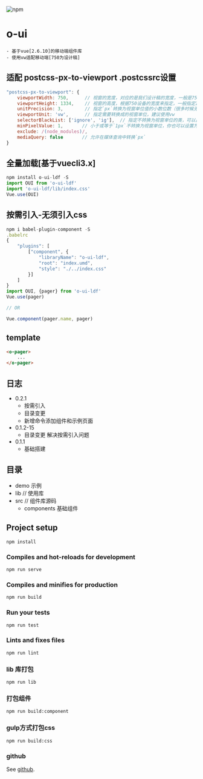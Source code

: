 ![npm](https://img.shields.io/npm/v/o-ui-ldf)
# o-ui
```
- 基于vue[2.6.10]的移动端组件库
- 使用vw适配移动端[750为设计稿]
```


## 适配 postcss-px-to-viewport .postcssrc设置
```js
"postcss-px-to-viewport": {
	viewportWidth: 750,      // 视窗的宽度，对应的是我们设计稿的宽度，一般是750
	viewportHeight: 1334,    // 视窗的高度，根据750设备的宽度来指定，一般指定1334，也可以不配置
	unitPrecision: 3,        // 指定`px`转换为视窗单位值的小数位数（很多时候无法整除）
	viewportUnit: 'vw',      // 指定需要转换成的视窗单位，建议使用vw
	selectorBlackList: ['ignore', 'ig'],  // 指定不转换为视窗单位的类，可以自定义，可以无限添加,建议定义一至两个通用的类名
	minPixelValue: 1,       // 小于或等于`1px`不转换为视窗单位，你也可以设置为你想要的值
	exclude: /(node_modules)/,
	mediaQuery: false       // 允许在媒体查询中转换`px`
}
```

## 全量加载[基于vuecli3.x]
```js
npm install o-ui-ldf -S
import OUI from 'o-ui-ldf'
import 'o-ui-ldf/lib/index.css'
Vue.use(OUI)
```
## 按需引入-无须引入css
``` js
npm i babel-plugin-component -S
.babelrc
{
	"plugins": [
		["component", {
			"libraryName": "o-ui-ldf",
			"root": "index.umd",
			"style": "./../index.css"
		}]
	]
}
import OUI, {pager} from 'o-ui-ldf'
Vue.use(pager)

// OR

Vue.component(pager.name, pager)

```
## template
```html
<o-pager>
	...
</o-pager>
```

## 日志
- 0.2.1
	- 按需引入
	- 目录变更
	- 新增命令添加组件和示例页面
- 0.1.2-15
	- 目录变更 解决按需引入问题 
- 0.1.1
	- 基础搭建 


## 目录
- demo 示例
- lib // 使用库
- src // 组件库源码
	- components 基础组件 

## Project setup
```
npm install
```

### Compiles and hot-reloads for development
```
npm run serve
```

### Compiles and minifies for production
```
npm run build
```

### Run your tests
```
npm run test
```

### Lints and fixes files
```
npm run lint
```

### lib 库打包
```
npm run lib
```

### 打包组件
```
npm run build:component
```

### gulp方式打包css
```
npm run build:css
```

### github
See [github](https://gitbub.com/laodifanga/o-ui).
